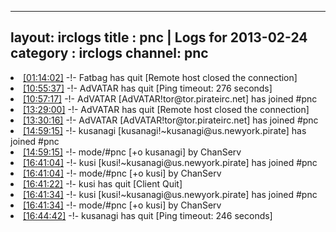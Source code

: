 
---
layout: irclogs
title : pnc | Logs for 2013-02-24
category : irclogs
channel: pnc
---
<li class="logitem"><a href="#01:14:02" name="01:14:02" class="time">[01:14:02]</a> -!- <span class="quit">Fatbag</span> has quit [Remote host closed the connection] </li>
<li class="logitem"><a href="#10:55:37" name="10:55:37" class="time">[10:55:37]</a> -!- <span class="quit">AdVATAR</span> has quit [Ping timeout: 276 seconds] </li>
<li class="logitem"><a href="#10:57:17" name="10:57:17" class="time">[10:57:17]</a> -!- <span class="join">AdVATAR</span> [AdVATAR!tor@tor.pirateirc.net] has joined #pnc </li>
<li class="logitem"><a href="#13:29:00" name="13:29:00" class="time">[13:29:00]</a> -!- <span class="quit">AdVATAR</span> has quit [Remote host closed the connection] </li>
<li class="logitem"><a href="#13:30:16" name="13:30:16" class="time">[13:30:16]</a> -!- <span class="join">AdVATAR</span> [AdVATAR!tor@tor.pirateirc.net] has joined #pnc </li>
<li class="logitem"><a href="#14:59:15" name="14:59:15" class="time">[14:59:15]</a> -!- <span class="join">kusanagi</span> [kusanagi!~kusanagi@us.newyork.pirate] has joined #pnc </li>
<li class="logitem"><a href="#14:59:15" name="14:59:15" class="time">[14:59:15]</a> -!- mode/<span class="mode">#pnc</span> [+o kusanagi] by ChanServ </li>
<li class="logitem"><a href="#16:41:04" name="16:41:04" class="time">[16:41:04]</a> -!- <span class="join">kusi</span> [kusi!~kusanagi@us.newyork.pirate] has joined #pnc </li>
<li class="logitem"><a href="#16:41:04" name="16:41:04" class="time">[16:41:04]</a> -!- mode/<span class="mode">#pnc</span> [+o kusi] by ChanServ </li>
<li class="logitem"><a href="#16:41:22" name="16:41:22" class="time">[16:41:22]</a> -!- <span class="quit">kusi</span> has quit [Client Quit] </li>
<li class="logitem"><a href="#16:41:34" name="16:41:34" class="time">[16:41:34]</a> -!- <span class="join">kusi</span> [kusi!~kusanagi@us.newyork.pirate] has joined #pnc </li>
<li class="logitem"><a href="#16:41:34" name="16:41:34" class="time">[16:41:34]</a> -!- mode/<span class="mode">#pnc</span> [+o kusi] by ChanServ </li>
<li class="logitem"><a href="#16:44:42" name="16:44:42" class="time">[16:44:42]</a> -!- <span class="quit">kusanagi</span> has quit [Ping timeout: 246 seconds] </li>


